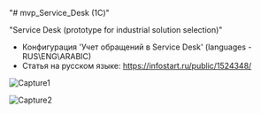 "# mvp_Service_Desk (1С)"

"Service Desk (prototype for industrial solution selection)"

* Конфигурация 'Учет обращений в Service Desk' (languages - RUS\ENG\ARABIC)
* Статья на русском языке: https://infostart.ru/public/1524348/

![Capture1](https://user-images.githubusercontent.com/82776515/180608654-c53adc64-dd2f-4c6b-a6ce-87bfa2e5a10c.JPG)

![Capture2](https://user-images.githubusercontent.com/82776515/180608838-40dec3d5-d33f-4042-895e-781cd5586818.JPG)

